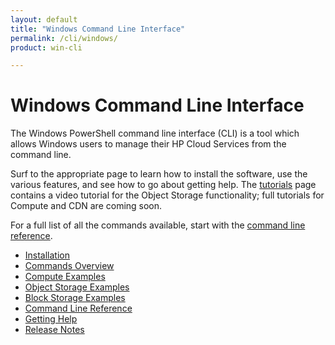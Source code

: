 ```yaml
---
layout: default
title: "Windows Command Line Interface"
permalink: /cli/windows/
product: win-cli

---
```

# Windows Command Line Interface

The Windows PowerShell command line interface (CLI) is a tool which allows Windows users to manage their HP Cloud Services from the command line.

Surf to the appropriate page to learn how to install the software, use the various features, and see how to go about getting help.  The [tutorials](/cli/windows/tutorials) page contains a video tutorial for the Object Storage functionality; full tutorials for Compute and CDN are coming soon.  

For a full list of all the commands available, start with the [command line reference](/cli/windows/reference).

+ [Installation](/cli/windows/installation)
+ [Commands Overview](/cli/windows/commands)
+ [Compute Examples](/cli/windows/compute)
+ [Object Storage Examples](/cli/windows/containers-and-folders)
+ [Block Storage Examples](/cli/windows/block-storage)
+ [Command Line Reference](/cli/windows/reference)
+ [Getting Help](/cli/windows/help)
+ [Release Notes](/cli/windows/release-notes)

